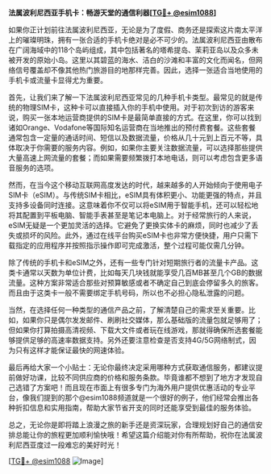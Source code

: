 **法属波利尼西亚手机卡：畅游天堂的通信利器[[TG💪+ @esim1088](https://t.me/s/esim1088)]**

如果你正计划前往法属波利尼西亚，无论是为了度假、商务还是探索这片南太平洋上的璀璨明珠，拥有一张合适的手机卡绝对是必不可少的。法属波利尼西亚由散布在广阔海域中的118个岛屿组成，其中包括著名的塔希提岛、茉莉亚岛以及众多未被开发的原始小岛。这里以其碧蓝的海水、洁白的沙滩和丰富的文化而闻名，但网络信号覆盖却不像其他热门旅游目的地那样完善。因此，选择一张适合当地使用的手机卡或流量卡显得尤为重要。

首先，让我们来了解一下法属波利尼西亚常见的几种手机卡类型。最常见的就是传统的物理SIM卡，这种卡可以直接插入你的手机中使用。对于初次到访的游客来说，购买一张本地运营商提供的SIM卡是最简单直接的方式。在这里，你可以找到诸如Orange、Vodafone等国际知名运营商在当地推出的预付费套餐。这些套餐通常包含一定量的通话时间、短信以及数据流量，价格从几十元到上百元不等，具体取决于你需要的服务内容。例如，如果你主要关注数据流量，可以选择那些提供大量高速上网流量的套餐；而如果需要频繁拨打本地电话，则可以考虑包含更多语音服务的选项。

然而，在当今这个移动互联网高度发达的时代，越来越多的人开始倾向于使用电子SIM卡（eSIM）。与传统SIM卡相比，eSIM具有体积更小、功能更强的特点，并且支持多设备同时连接。这意味着你不仅可以将eSIM用于智能手机，还可以轻松地将其配置到平板电脑、智能手表甚至是笔记本电脑上。对于经常旅行的人来说，eSIM无疑是一个更加灵活的选择。它避免了更换实体卡的麻烦，同时也减少了丢失或损坏的风险。此外，通过在线平台购买eSIM卡也非常方便快捷，用户只需下载指定的应用程序并按照指示操作即可完成激活，整个过程可能仅需几分钟。

除了传统的手机卡和eSIM之外，还有一些专门针对短期旅行者的流量卡产品。这类卡通常以天数为单位计费，比如每天几块钱就能享受几百MB甚至几个GB的数据流量。这种方案非常适合那些对预算敏感或者不确定自己到底会停留多久的旅客。而且由于这类卡一般不需要绑定手机号码，所以也不必担心隐私泄露的问题。

当然，在选择任何一种类型的通信产品之前，了解清楚自己的需求至关重要。比如，如果你只是偶尔发发邮件、刷刷社交媒体，那么基础版的流量包就足够用了；但如果你打算拍摄高清视频、下载大文件或者玩在线游戏，那就得确保所选套餐能够提供足够的高速率数据支持。另外还要注意检查是否支持4G/5G网络制式，因为只有这样才能保证最快的网速体验。

最后再给大家一个小贴士：无论你最终决定采用哪种方式获取通信服务，都建议提前做好功课，比较不同供应商的价格和服务条款。毕竟谁都不想到了地方才发现自己选错了方案吧！而且现在市面上有很多专门为海外用户提供优惠活动的专业平台，像我们提到的那个@esim1088频道就是一个很好的例子，他们经常会推出各种折扣信息和实用指南，帮助大家节省开支的同时还能享受到最佳的服务体验。

总之，无论你是即将踏上浪漫之旅的新手还是资深玩家，合理规划好自己的通信安排总能让你的旅程更加顺利愉快哦！希望这篇介绍能对你有所帮助，祝你在法属波利尼西亚度过一段难忘的美好时光！

[[TG💪+ @esim1088](https://t.me/s/esim1088) ![Image](https://i.postimg.cc/4NQfJmqS/Snipaste-2025-05-13-00-14-12.png)]